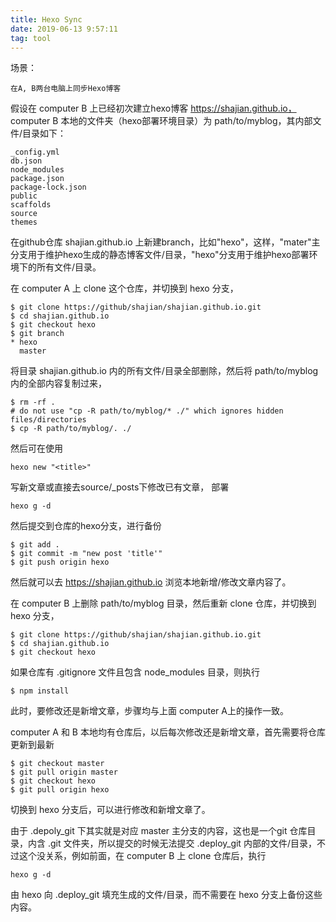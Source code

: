```yaml
---
title: Hexo Sync
date: 2019-06-13 9:57:11
tag: tool
---
```


场景：
```
在A, B两台电脑上同步Hexo博客
```
假设在 computer B 上已经初次建立hexo博客 https://shajian.github.io， computer B 本地的文件夹（hexo部署环境目录）为 path/to/myblog，其内部文件/目录如下：
```
_config.yml
db.json
node_modules
package.json
package-lock.json
public
scaffolds
source
themes
```
在github仓库 shajian.github.io 上新建branch，比如"hexo"，这样，"mater"主分支用于维护hexo生成的静态博客文件/目录，"hexo"分支用于维护hexo部署环境下的所有文件/目录。

在 computer A 上 clone 这个仓库，并切换到 hexo 分支，
```
$ git clone https://github/shajian/shajian.github.io.git
$ cd shajian.github.io
$ git checkout hexo
$ git branch
* hexo
  master
```
将目录 shajian.github.io 内的所有文件/目录全部删除，然后将 path/to/myblog内的全部内容复制过来，
```
$ rm -rf .
# do not use "cp -R path/to/myblog/* ./" which ignores hidden files/directories
$ cp -R path/to/myblog/. ./
```
然后可在使用
```
hexo new "<title>"
```
写新文章或直接去source/_posts下修改已有文章，
部署
```
hexo g -d
```
然后提交到仓库的hexo分支，进行备份
```
$ git add .
$ git commit -m "new post 'title'"
$ git push origin hexo
```

然后就可以去 https://shajian.github.io 浏览本地新增/修改文章内容了。

在 computer B 上删除 path/to/myblog 目录，然后重新 clone 仓库，并切换到 hexo 分支，
```
$ git clone https://github/shajian/shajian.github.io.git
$ cd shajian.github.io
$ git checkout hexo
```
如果仓库有 .gitignore 文件且包含 node_modules 目录，则执行
```
$ npm install
```
此时，要修改还是新增文章，步骤均与上面 computer A上的操作一致。

computer A 和 B 本地均有仓库后，以后每次修改还是新增文章，首先需要将仓库更新到最新
```
$ git checkout master
$ git pull origin master
$ git checkout hexo
$ git pull origin hexo
```
切换到 hexo 分支后，可以进行修改和新增文章了。

由于 .depoly_git 下其实就是对应 master 主分支的内容，这也是一个git 仓库目录，内含 .git 文件夹，所以提交的时候无法提交 .deploy_git 内部的文件/目录，不过这个没关系，例如前面，在 computer B 上 clone 仓库后，执行
```
hexo g -d
```
由 hexo 向 .deploy_git 填充生成的文件/目录，而不需要在 hexo 分支上备份这些内容。